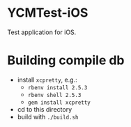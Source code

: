 # YCMTest-iOS
Test application for iOS.

# Building compile db

* install `xcpretty`, e.g.:
  * `rbenv install 2.5.3`
  * `rbenv shell 2.5.3`
  * `gem install xcpretty`
* cd to this directory
* build with `./build.sh`
